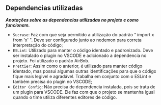 ## Dependencias utilizadas
***Anotações sobre as dependencias utilizadas no projeto e como funcionam.***

- ``Sucrase``: Faz com que seja permitido a utilização do padrão " import x from 'x' ". Deve ser configurado junto ao nodemon para correta interpretação do código;
- ``ESLint``: Utilizado para manter o código identado e padronizado. Deve ser instalado o plugin no VSCODE e adicionado a dependencia no projeto. Foi utilizado o padrão AirBnb.
- ``Prettier``: Assim como o anterior, é utilizado para manter código identado, mas possui algumas outras identificações para que o código fique mais legivel e agradável. Trabalha em conjunto com o ESLint e também precisa do plugin no VSCODE;
- ``Editor Config``: Não precisa de dependencia instalada, pois se trata de um plugin para VSCODE. Ele faz com que o projeto se mantenha igual quando o time utiliza diferentes editores de código.
